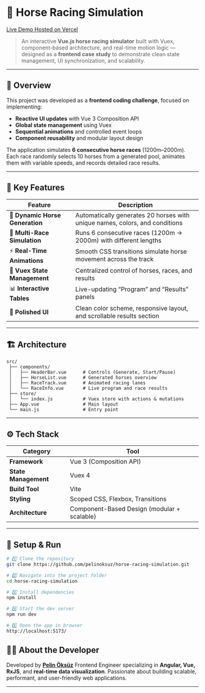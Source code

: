 # 🏇 Horse Racing Simulation

[Live Demo Hosted on Vercel](https://horse-racing-game-eta.vercel.app/)  

> An interactive **Vue.js horse racing simulator** built with Vuex, component-based architecture, and real-time motion logic — designed as a **frontend case study** to demonstrate clean state management, UI synchronization, and scalability.

---

## 🎯 Overview

This project was developed as a **frontend coding challenge**, focused on implementing:

* **Reactive UI updates** with Vue 3 Composition API
* **Global state management** using Vuex
* **Sequential animations** and controlled event loops
* **Component reusability** and modular layout design

The application simulates **6 consecutive horse races** (1200m–2000m).
Each race randomly selects 10 horses from a generated pool, animates them with variable speeds, and records detailed race results.

---

## 🧩 Key Features

| Feature                         | Description                                                                 |
| ------------------------------- | --------------------------------------------------------------------------- |
| 🐎 **Dynamic Horse Generation** | Automatically generates 20 horses with unique names, colors, and conditions |
| 🏁 **Multi-Race Simulation**    | Runs 6 consecutive races (1200m → 2000m) with different lengths             |
| ⚡ **Real-Time Animations**      | Smooth CSS transitions simulate horse movement across the track             |
| 🧠 **Vuex State Management**    | Centralized control of horses, races, and results                           |
| 📊 **Interactive Tables**       | Live-updating “Program” and “Results” panels                                |
| 🎨 **Polished UI**              | Clean color scheme, responsive layout, and scrollable results section       |

---

## 🏗️ Architecture

```
src/
 ├── components/
 │   ├── HeaderBar.vue      # Controls (Generate, Start/Pause)
 │   ├── HorseList.vue      # Generated horses overview
 │   ├── RaceTrack.vue      # Animated racing lanes
 │   └── RaceInfo.vue       # Live program and race results
 ├── store/
 │   └── index.js           # Vuex store with actions & mutations
 ├── App.vue                # Main layout
 └── main.js                # Entry point
```

---

## ⚙️ Tech Stack

| Category             | Tool                                        |
| -------------------- | ------------------------------------------- |
| **Framework**        | Vue 3 (Composition API)                     |
| **State Management** | Vuex 4                                      |
| **Build Tool**       | Vite                                        |
| **Styling**          | Scoped CSS, Flexbox, Transitions            |
| **Architecture**     | Component-Based Design (modular + scalable) |

---

## 🚀 Setup & Run

```bash
# 1️⃣ Clone the repository
git clone https://github.com/pelinoksuz/horse-racing-simulation.git

# 2️⃣ Navigate into the project folder
cd horse-racing-simulation

# 3️⃣ Install dependencies
npm install

# 4️⃣ Start the dev server
npm run dev

# 5️⃣ Open the app in browser
http://localhost:5173/
```

## 👩‍💻 About the Developer

Developed by **[Pelin Öksüz](https://github.com/pelinoksuz)**
Frontend Engineer specializing in **Angular, Vue, RxJS**, and **real-time data visualization**.
Passionate about building scalable, performant, and user-friendly web applications.

---
